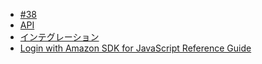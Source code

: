 - [#38](https://github.com/hdknr/annotated-django/issues/38)
- [API](amazonpay.api.md)
- [インテグレーション](amazonpay.integration.md)
- [Login with Amazon SDK for JavaScript Reference Guide](amazonpay.javascript.md)
